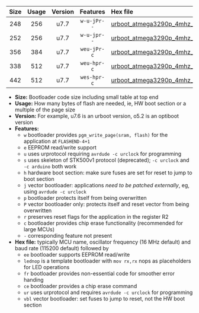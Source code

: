|Size|Usage|Version|Features|Hex file|
|:-:|:-:|:-:|:-:|:--|
|248|256|u7.7|`w-u-jPr--`|[urboot_atmega3290p_4mhz_19200bps_lednop_ur_vbl.hex](https://raw.githubusercontent.com/stefanrueger/urboot.hex/main/mcus/atmega3290p/fcpu_4mhz/19200_bps/urboot_atmega3290p_4mhz_19200bps_lednop_ur_vbl.hex)|
|252|256|u7.7|`w-u-jpr--`|[urboot_atmega3290p_4mhz_19200bps_lednop_fr_ur_vbl.hex](https://raw.githubusercontent.com/stefanrueger/urboot.hex/main/mcus/atmega3290p/fcpu_4mhz/19200_bps/urboot_atmega3290p_4mhz_19200bps_lednop_fr_ur_vbl.hex)|
|356|384|u7.7|`weu-jPr-c`|[urboot_atmega3290p_4mhz_19200bps_ee_lednop_fr_ce_ur_vbl.hex](https://raw.githubusercontent.com/stefanrueger/urboot.hex/main/mcus/atmega3290p/fcpu_4mhz/19200_bps/urboot_atmega3290p_4mhz_19200bps_ee_lednop_fr_ce_ur_vbl.hex)|
|338|512|u7.7|`weu-hpr-c`|[urboot_atmega3290p_4mhz_19200bps_ee_lednop_fr_ce_ur.hex](https://raw.githubusercontent.com/stefanrueger/urboot.hex/main/mcus/atmega3290p/fcpu_4mhz/19200_bps/urboot_atmega3290p_4mhz_19200bps_ee_lednop_fr_ce_ur.hex)|
|442|512|u7.7|`wes-hpr-c`|[urboot_atmega3290p_4mhz_19200bps_ee_lednop_fr_ce.hex](https://raw.githubusercontent.com/stefanrueger/urboot.hex/main/mcus/atmega3290p/fcpu_4mhz/19200_bps/urboot_atmega3290p_4mhz_19200bps_ee_lednop_fr_ce.hex)|

- **Size:** Bootloader code size including small table at top end
- **Usage:** How many bytes of flash are needed, ie, HW boot section or a multiple of the page size
- **Version:** For example, u7.6 is an urboot version, o5.2 is an optiboot version
- **Features:**
  + `w` bootloader provides `pgm_write_page(sram, flash)` for the application at `FLASHEND-4+1`
  + `e` EEPROM read/write support
  + `u` uses urprotocol requiring `avrdude -c urclock` for programming
  + `s` uses skeleton of STK500v1 protocol (deprecated); `-c urclock` and `-c arduino` both work
  + `h` hardware boot section: make sure fuses are set for reset to jump to boot section
  + `j` vector bootloader: applications *need to be patched externally*, eg, using `avrdude -c urclock`
  + `p` bootloader protects itself from being overwritten
  + `P` vector bootloader only: protects itself and reset vector from being overwritten
  + `r` preserves reset flags for the application in the register R2
  + `c` bootloader provides chip erase functionality (recommended for large MCUs)
  + `-` corresponding feature not present
- **Hex file:** typically MCU name, oscillator frequency (16 MHz default) and baud rate (115200 default) followed by
  + `ee` bootloader supports EEPROM read/write
  + `lednop` is a template bootloader with `mov rx,rx` nops as placeholders for LED operations
  + `fr` bootloader provides non-essential code for smoother error handing
  + `ce` bootloader provides a chip erase command
  + `ur` uses urprotocol and requires `avrdude -c urclock` for programming
  + `vbl` vector bootloader: set fuses to jump to reset, not the HW boot section
